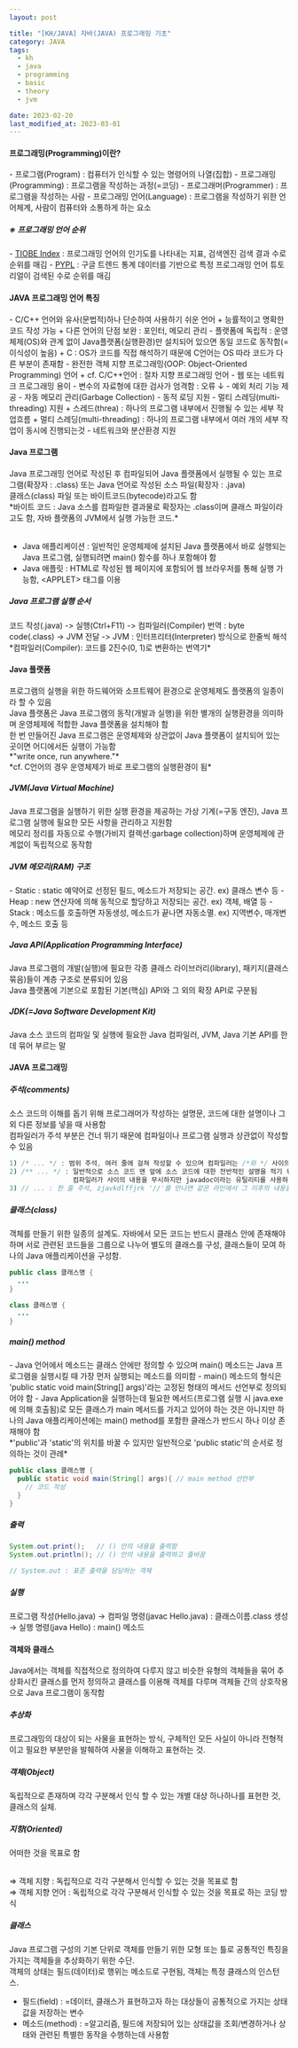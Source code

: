 ```yaml
---
layout: post

title: "[KH/JAVA] 자바(JAVA) 프로그래밍 기초"
category: JAVA
tags: 
  - kh
  - java
  - programming
  - basic
  - theory
  - jvm

date: 2023-02-20
last_modified_at: 2023-03-01
---
```


<h4>프로그래밍(Programming)이란?</h4>
- 프로그램(Program) : 컴퓨터가 인식할 수 있는 명령어의 나열(집합)
- 프로그래밍(Programming) : 프로그램을 작성하는 과정(=코딩)
- 프로그래머(Programmer) : 프로그램을 작성하는 사람
- 프로그래밍 언어(Language) : 프로그램을 작성하기 위한 언어체계, 사람이 컴퓨터와 소통하게 하는 요소


<h5>※ 프로그래밍 언어 순위</h5>
- <a href="https://www.tiobe.com/tiobe-index/" target="_blank">TIOBE Index</a> : 프로그래밍 언어의 인기도를 나타내는 지표, 검색엔진 검색 결과 수로 순위를 매김
- <a href="http://pypl.github.io/PYPL.html" target="_blank">PYPL</a> : 구글 트렌드 통계 데이터를 기반으로 특정 프로그래밍 언어 튜토리얼이 검색된 수로 순위를 매김


<h4>JAVA 프로그래밍 언어 특징</h4>
- C/C++ 언어와 유사(문법적)하나 단순하여 사용하기 쉬운 언어
  + 능률적이고 명확한 코드 작성 가능
  + 다른 언어의 단점 보완 : 포인터, 메모리 관리
- 플랫폼에 독립적 : 운영체제(OS)와 관계 없이 Java플랫폼(실행환경)만 설치되어 있으면 동일 코드로 동작함(=이식성이 높음)
  + C : OS가 코드를 직접 해석하기 때문에 C언어는 OS 따라 코드가 다른 부분이 존재함
- 완전한 객체 지향 프로그래밍(OOP: Object-Oriented Programming) 언어
  + cf. C/C++언어 : 절차 지향 프로그래밍 언어
- 웹 또는 네트워크 프로그래밍 용이
- 변수의 자료형에 대한 검사가 엄격함 : 오류 ↓
- 예외 처리 기능 제공
- 자동 메모리 관리(Garbage Collection)
- 동적 로딩 지원
- 멀티 스레딩(multi-threading) 지원
  + 스레드(threa) : 하나의 프로그램 내부에서 진행될 수 있는 세부 작업흐름
  + 멀티 스레딩(multi-threading) : 하나의 프로그램 내부에서 여러 개의 세부 작업이 동시에 진행되는것
- 네트워크와 분산환경 지원


<h4>Java 프로그램</h4>
Java 프로그래밍 언어로 작성된 후 컴파일되어 Java 플랫폼에서 실행될 수 있는 프로그램(확장자 : .class) 또는 Java 언어로 작성된 소스 파일(확장자 : .java)<br />
클래스(class) 파일 또는 바이트코드(bytecode)라고도 함<br />
*바이트 코드 : Java 소스를 컴파일한 결과물로 확장자는 .class이며 클래스 파일이라고도 함, 자바 플랫폼의 JVM에서 실행 가능한 코드.*<br /><br />


- Java 애플리케이션 : 일반적인 운영체제에 설치된 Java 플랫폼에서 바로 실행되는 Java 프로그램, 실행되려면 main() 함수를 하나 포함해야 함
- Java 애플릿 : HTML로 작성된 웹 페이지에 포함되어 웹 브라우저를 통해 실행 가능함, &lt;APPLET&gt; 태그를 이용


<h5>Java 프로그램 실행 순서</h5>
<div class="box">코드 작성(.java) -> 실행(Ctrl+F11) -> 컴파일러(Compiler) 번역 : byte code(.class) -> JVM 전달 -> JVM : 인터프리터(Interpreter) 방식으로 한줄씩 해석</div>
*컴파일러(Compiler): 코드를 2진수(0, 1)로 변환하는 번역기*


<h4>Java 플랫폼</h4>
프로그램의 실행을 위한 하드웨어와 소프트웨어 환경으로 운영체제도 플랫폼의 일종이라 할 수 있음<br />
Java 플랫폼은 Java 프로그램의 동작(개발과 실행)을 위한 별개의 실행환경을 의미하며 운영체제에 적합한 Java 플랫폼을 설치해야 함<br />
한 번 만들어진 Java 프로그램은 운영체제와 상관없이 Java 플랫폼이 설치되어 있는 곳이면 어디에서든 실행이 가능함<br />
*"write once, run anywhere."*<br />
*cf. C언어의 경우 운영체제가 바로 프로그램의 실행환경이 됨*


<h5>JVM(Java Virtual Machine)</h5>
Java 프로그램을 실행하기 위한 실행 환경을 제공하는 가상 기계(=구동 엔진), Java 프로그램 실행에 필요한 모든 사항을 관리하고 지원함<br />
메모리 정리를 자동으로 수행(가비지 컬렉션:garbage collection)하며 운영체제에 관계없이 독립적으로 동작함


<h5>JVM 메모리(RAM) 구조</h5>
- Static : static 예약어로 선정된 필드, 메소드가 저장되는 공간. ex) 클래스 변수 등
- Heap : new 연산자에 의해 동적으로 할당하고 저장되는 공간. ex) 객체, 배열 등
- Stack : 메소드를 호출하면 자동생성, 메소드가 끝나면 자동소멸. ex) 지역변수, 매개변수, 메소드 호출 등


<h5>Java API(Application Programming Interface)</h5>
Java 프로그램의 개발(실행)에 필요한 각종 클래스 라이브러리(library), 패키지(클래스 묶음)들이 계층 구조로 분류되어 있음<br />
Java 플랫폼에 기본으로 포함된 기본(핵심) API와 그 외의 확장 API로 구분됨


<h5>JDK(=Java Software Development Kit)</h5>
Java 소스 코드의 컴파일 및 실행에 필요한 Java 컴파일러, JVM, Java 기본 API를 한데 묶어 부르는 말


<h4>JAVA 프로그래밍</h4>


<h5>주석(comments)</h5>
소스 코드의 이해를 돕기 위해 프로그래머가 작성하는 설명문, 코드에 대한 설명이나 그 외 다른 정보를 넣을 때 사용함<br />
컴파일러가 주석 부분은 건너 뛰기 때문에 컴파일이나 프로그램 실행과 상관없이 작성할 수 있음

```java
1) /* ... */ : 범위 주석, 여러 줄에 걸쳐 작성할 수 있으며 컴파일러는 /*와 */ 사이의 내용을 무시함
2) /** ... */ : 일반적으로 소스 코드 맨 앞에 소스 코드에 대한 전반적인 설명을 적기 위해 사용함
                컴파일러가 사이의 내용을 무시하지만 javadoc이라는 유틸리티를 사용하면 주석 안의 문장을 자동으로 추출해 매뉴얼 생성 가능
3) // ... : 한 줄 주석, zjavkdlffjrk '//'를 만나면 같은 라인에서 그 이후의 내용을 무시함
```


<h5>클래스(class)</h5>
객체를 만들기 위한 일종의 설계도. 자바에서 모든 코드는 반드시 클래스 안에 존재해야 하며 서로 관련된 코드들을 그룹으로 나누어 별도의 클래스를 구성, 클래스들이 모여 하나의 Java 애플리케이션을 구성함.

```java
public class 클래스명 {
  ...
}

class 클래스명 {
  ...
}
```


<h5>main() method</h5>
- Java 언어에서 메소드는 클래스 안에만 정의할 수 있으며 main() 메소드는 Java 프로그램을 실행시킬 때 가장 먼저 실행되는 메소드를 의미함
- main() 메소드의 형식은 'public static void main(String[] args)'라는 고정된 형태의 메서드 선언부로 정의되어야 함
- Java Application을 실행하는데 필요한 메서드(프로그램 실행 시 java.exe에 의해 호출됨)로 모든 클래스가 main 메서드를 가지고 있어야 하는 것은 아니지만 하나의 Java 애플리케이션에는 main() method를 포함한 클래스가 반드시 하나 이상 존재해야 함<br />
*'public'과 'static'의 위치를 바꿀 수 있지만 일반적으로 'public static'의 순서로 정의하는 것이 관례*

```java
public class 클래스명 {
  public static void main(String[] args){ // main method 선언부
    // 코드 작성
  }
}
```

<h5>출력</h5>

```java
System.out.print();   // () 안의 내용을 출력함
System.out.println(); // () 안의 내용을 출력하고 줄바꿈

// System.out : 표준 출력을 담당하는 객체
```


<h5>실행</h5>
<div class="box">프로그램 작성(Hello.java) → 컴파일 명령(javac Hello.java) : 클래스이름.class 생성 → 실행 명령(java Hello) : main() 메소드 </div>


<h4>객체와 클래스</h4>
Java에서는 객체를 직접적으로 정의하여 다루지 않고 비슷한 유형의 객체들을 묶어 추상화시킨 클래스를 먼저 정의하고 클래스를 이용해 객체를 다루며 객체들 간의 상호작용으로 Java 프로그램이 동작함


<h5>추상화</h5>
프로그래밍의 대상이 되는 사물을 표현하는 방식, 구체적인 모든 사실이 아니라 전형적이고 필요한 부분만을 발췌하여 사물을 이해하고 표현하는 것.


<h5>객체(Object)</h5>
독립적으로 존재하며 각각 구분해서 인식 할 수 있는 개별 대상 하나하나를 표현한 것, 클래스의 실체.


<h5>지향(Oriented)</h5>
어떠한 것을 목표로 함<br /><br />

⇒ 객체 지향 : 독립적으로 각각 구분해서 인식할 수 있는 것을 목표로 함<br />
⇒ 객체 지향 언어 : 독립적으로 각각 구분해서 인식할 수 있는 것을 목표로 하는 코딩 방식


<h5>클래스</h5>
Java 프로그램 구성의 기본 단위로 객체를 만들기 위한 모형 또는 틀로 공통적인 특징을 가지는 객체들을 추상화하기 위한 수단.<br />
객체의 상태는 필드(데이터)로 행위는 메소드로 구현됨, 객체는 특정 클래스의 인스턴스.<br />

- 필드(field) : =데이터, 클래스가 표현하고자 하는 대상들이 공통적으로 가지는 상태값을 저장하는 변수
- 메소드(method) : =알고리즘, 필드에 저장되어 있는 상태값을 조회/변경하거나 상태와 관련된 특별한 동작을 수행하는데 사용함


